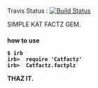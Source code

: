 Travis Status :
[![Build Status](https://travis-ci.org/fonzi/catfactz.svg?branch=master)](https://travis-ci.org/fonzi/catfactz)

SIMPLE KAT FACTZ GEM.

<h4>how to use

```
$ irb
irb>  require 'Catfactz'
irb>  Catfactz.factplz
```
THAZ IT.
